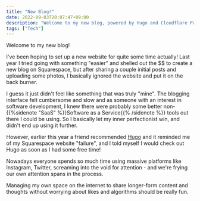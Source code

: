 ```yaml
---
title: "New Blog!"
date: 2022-09-03T20:07:47+09:00
description: "Welcome to my new blog, powered by Hugo and Cloudflare Pages."
tags: ["Tech"]
---
```

Welcome to my new blog!

I've been hoping to set up a new website for quite some time actually!  Last year I tried going with something "easier" and shelled out the $$ to create a new blog on Squarespace, but after sharing a couple initial posts and uploading some photos, I basically ignored the website and put it on the back burner.

I guess it just didn't feel like something that was truly "mine".  The blogging interface felt cumbersome and slow and as someone with an interest in software development, I knew there were probably some better non-{{%sidenote "SaaS" %}}Software as a Service{{% /sidenote %}} tools out there I could be using.  So I basically let my inner perfectionist win, and didn't end up using it further.

However, earlier this year a friend recommended <a href="https://gohugo.io">Hugo</a> and it reminded me of my Squarespace website "failure", and I told myself I would check out Hugo as soon as I had some free time!

Nowadays everyone spends so much time using massive platforms like Instagram, Twitter, screaming into the void for attention - and we're frying our own attention spans in the process. 

Managing my own space on the internet to share longer-form content and thoughts without worrying about likes and algorithms should be really fun.